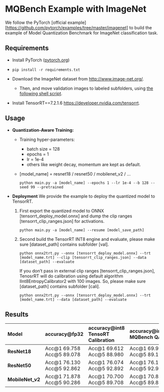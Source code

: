 # MQBench Example with ImageNet

We follow the PyTorch [official example][https://github.com/pytorch/examples/tree/master/imagenet] to build the example of Model Quantization Benchmark for ImageNet classification task.

## Requirements

- Install PyTorch ([pytorch.org](http://pytorch.org))
- `pip install -r requirements.txt`
- Download the ImageNet dataset from http://www.image-net.org/.
  - Then, and move validation images to labeled subfolders, using [the following shell script](https://raw.githubusercontent.com/soumith/imagenetloader.torch/master/valprep.sh).

- Install TensorRT==7.2.1.6 https://developer.nvidia.com/tensorrt.

## Usage

- **Quantization-Aware Training:**

  - Training hyper-parameters:
    - batch size = 128
    - epochs = 1 
    - lr = 1e-4
    - others like weight decay, momentum are kept as default.

  - [model_name] = resnet18 / resnet50 / mobilenet_v2 / ...

    ```
    python main.py -a [model_name] --epochs 1 --lr 1e-4 --b 128 --seed 99 --pretrained
    ```

- **Deployment**
  We provide the example to deploy the quantized model to TensorRT.

  1. First export the quantized model to ONNX [tensorrt_deploy_model.onnx] and dump the clip ranges [tensorrt_clip_ranges.json] for activations.

     ```
     python main.py -a [model_name] --resume [model_save_path]
     ```

  2. Second build the TensorRT INT8 engine and evaluate, please make sure [dataset_path] contains subfolder [val].

     ```
     python onnx2trt.py --onnx [tensorrt_deploy_model.onnx] --trt [model_name.trt] --clip [tensorrt_clip_ranges.json] --data [dataset_path] --evaluate
     ```
     
     If you don’t pass in external clip ranges [tensorrt_clip_ranges.json], TenosrRT will do calibration using default algorithm IInt8EntropyCalibrator2 with 100 images. So, please make sure [dataset_path] contains subfolder [cali].
     
     ```
     python onnx2trt.py --onnx [tensorrt_deploy_model.onnx] --trt [model_name.trt] --data [dataset_path] --evaluate
     ```

## Results

| Model            | accuracy@fp32              | accuracy@int8<br>TensoRT Calibration | accuracy@int8<br/>MQBench QAT | accuracy@int8<br/>TensorRT SetRange |
| :--------------- | :------------------------- | :----------------------------------- | :---------------------------- | :---------------------------------- |
| **ResNet18**     | Acc@1 69.758  Acc@5 89.078 | Acc@1 69.612 Acc@5 88.980            | Acc@1 69.912 Acc@5 89.150     | Acc@1 69.904 Acc@5 89.182           |
| **ResNet50**     | Acc@1 76.130 Acc@5 92.862  | Acc@1 76.074 Acc@5 92.892            | Acc@1 76.114 Acc@5 92.946     | Acc@1 76.320 Acc@5 93.006           |
| **MobileNet_v2** | Acc@1 71.878 Acc@5 90.286  | Acc@1 70.700 Acc@5 89.708            | Acc@1 70.826 Acc@5 89.874     | Acc@1 70.724 Acc@5 89.870           |

